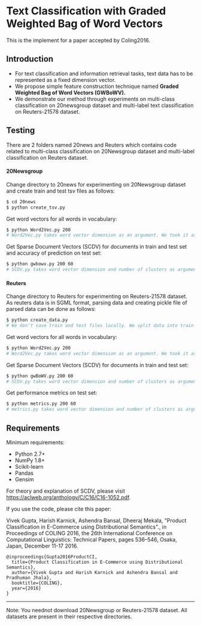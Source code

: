 # Text Classification with Graded Weighted Bag of Word Vectors
This is the implement for a paper accepted by Coling2016.

## Introduction
  - For text classification and information retrieval tasks, text data has to be represented as a fixed dimension vector. 
  - We propose simple feature construction technique named **Graded Weighted Bag of Word Vectors (GWBoWV).**
  - We demonstrate our method through experiments on multi-class classification on 20newsgroup dataset and multi-label text classification on Reuters-21578 dataset. 

## Testing
There are 2 folders named 20news and Reuters which contains code related to multi-class classification on 20Newsgroup dataset and multi-label classification on Reuters dataset.
#### 20Newsgroup
Change directory to 20news for experimenting on 20Newsgroup dataset and create train and test tsv files as follows:
```sh
$ cd 20news
$ python create_tsv.py
```
Get word vectors for all words in vocabulary:
```sh
$ python Word2Vec.py 200
# Word2Vec.py takes word vector dimension as an argument. We took it as 200.
```
Get Sparse Document Vectors (SCDV) for documents in train and test set and accuracy of prediction on test set:
```sh
$ python gwbowv.py 200 60
# SCDV.py takes word vector dimension and number of clusters as arguments. We took word vector dimension as 200 and number of clusters as 60.
```
#### Reuters
Change directory to Reuters for experimenting on Reuters-21578 dataset. As reuters data is in SGML format, parsing data and creating pickle file of parsed data can be done as follows:
```sh
$ python create_data.py
# We don't save train and test files locally. We split data into train and test whenever needed.
```
Get word vectors for all words in vocabulary: 
```sh
$ python Word2Vec.py 200
# Word2Vec.py takes word vector dimension as an argument. We took it as 200.
```
Get Sparse Document Vectors (SCDV) for documents in train and test set:
```sh
$ python gwBoWV.py 200 60
# SCDV.py takes word vector dimension and number of clusters as arguments. We took word vector dimension as 200 and number of clusters as 60.
```
Get performance metrics on test set:
```sh
$ python metrics.py 200 60
# metrics.py takes word vector dimension and number of clusters as arguments. We took word vector dimension as 200 and number of clusters as 60.
```

## Requirements
Minimum requirements:
  -  Python 2.7+
  -  NumPy 1.8+
  -  Scikit-learn
  -  Pandas
  -  Gensim

For theory and explanation of SCDV, please visit https://aclweb.org/anthology/C/C16/C16-1052.pdf.

If you use the code, please cite this paper:

Vivek Gupta, Harish Karnick, Ashendra Bansal, Dheeraj Mekala, "Product Classification in E-Commerce using Distributional Semantics"., in Proceedings of COLING 2016, the 26th International Conference on Computational Linguistics: Technical Papers,
pages 536–546, Osaka, Japan, December 11-17 2016.

```
@inproceedings{Gupta2016ProductCI,
  title={Product Classification in E-Commerce using Distributional Semantics},
  author={Vivek Gupta and Harish Karnick and Ashendra Bansal and Pradhuman Jhala},
  booktitle={COLING},
  year={2016}
} 
```
--------------------------------------------------------------------------------------------------------------------



Note: You neednot download 20Newsgroup or Reuters-21578 dataset. All datasets are present in their respective directories.

[//]: # (We used SGMl parser for parsing Reuters-21578 dataset from  https://gist.github.com/herrfz/7967781)
